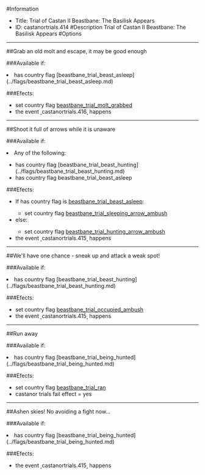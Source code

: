 #Information
 - Title: Trial of Castan II Beastbane: The Basilisk Appears
 - ID: castanortrials.414
#Description
Trial of Castan II Beastbane: The Basilisk Appears
#Options

___
##Grab an old molt and escape, it may be good enough

###Available if:
<li>has country flag [beastbane_trial_beast_asleep](../flags/beastbane_trial_beast_asleep.md)</li>

###Efects:<ul><li>set country flag [beastbane_trial_molt_grabbed](../flags/beastbane_trial_molt_grabbed.md)</li><li>the event ˻castanortrials.416˼ happens</li></ul>

___
##Shoot it full of arrows while it is unaware

###Available if:
<li>Any of the following:</li><ul><li>has country flag [beastbane_trial_beast_hunting](../flags/beastbane_trial_beast_hunting.md)</li><li>has country flag  beastbane_trial_beast_asleep</li></ul>

###Efects:<ul><li>If has country flag is [beastbane_trial_beast_asleep](../flags/beastbane_trial_beast_asleep.md):</li><ul><li>set country flag [beastbane_trial_sleeping_arrow_ambush](../flags/beastbane_trial_sleeping_arrow_ambush.md)</li></ul><li>else:</li><ul><li>set country flag [beastbane_trial_hunting_arrow_ambush](../flags/beastbane_trial_hunting_arrow_ambush.md)</li></ul><li>the event ˻castanortrials.415˼ happens</li></ul>

___
##We'll have one chance - sneak up and attack a weak spot!

###Available if:
<li>has country flag [beastbane_trial_beast_hunting](../flags/beastbane_trial_beast_hunting.md)</li>

###Efects:<ul><li>set country flag [beastbane_trial_occupied_ambush](../flags/beastbane_trial_occupied_ambush.md)</li><li>the event ˻castanortrials.415˼ happens</li></ul>

___
##Run away

###Available if:
<li>has country flag [beastbane_trial_being_hunted](../flags/beastbane_trial_being_hunted.md)</li>

###Efects:<ul><li>set country flag [beastbane_trial_ran](../flags/beastbane_trial_ran.md)</li><li>castanor trials fail effect = yes</li></ul>

___
##Ashen skies! No avoiding a fight now...

###Available if:
<li>has country flag [beastbane_trial_being_hunted](../flags/beastbane_trial_being_hunted.md)</li>

###Efects:<ul><li>the event ˻castanortrials.415˼ happens</li></ul>
